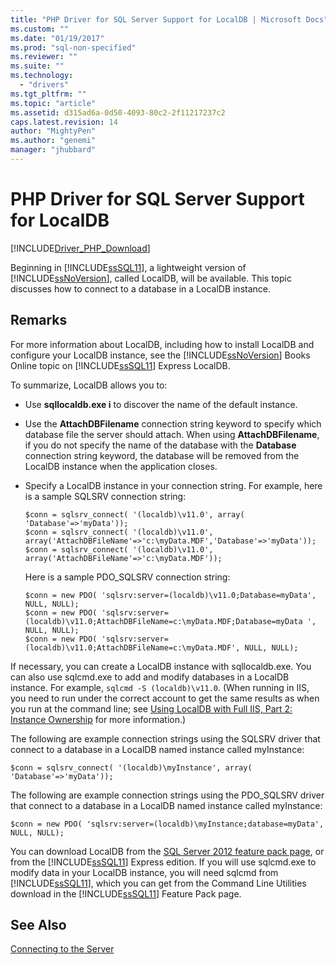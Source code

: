 ```yaml
---
title: "PHP Driver for SQL Server Support for LocalDB | Microsoft Docs"
ms.custom: ""
ms.date: "01/19/2017"
ms.prod: "sql-non-specified"
ms.reviewer: ""
ms.suite: ""
ms.technology: 
  - "drivers"
ms.tgt_pltfrm: ""
ms.topic: "article"
ms.assetid: d315ad6a-0d50-4093-80c2-2f11217237c2
caps.latest.revision: 14
author: "MightyPen"
ms.author: "genemi"
manager: "jhubbard"
---
```

# PHP Driver for SQL Server Support for LocalDB
[!INCLUDE[Driver_PHP_Download](../../includes/driver_php_download.md)]

Beginning in [!INCLUDE[ssSQL11](../../includes/sssql11_md.md)], a lightweight version of [!INCLUDE[ssNoVersion](../../includes/ssnoversion_md.md)], called LocalDB, will be available. This topic discusses how to connect to a database in a LocalDB instance.  
  
## Remarks  
For more information about LocalDB, including how to install LocalDB and configure your LocalDB instance, see the [!INCLUDE[ssNoVersion](../../includes/ssnoversion_md.md)] Books Online topic on [!INCLUDE[ssSQL11](../../includes/sssql11_md.md)] Express LocalDB.  
  
To summarize, LocalDB allows you to:  
  
-   Use **sqllocaldb.exe i** to discover the name of the default instance.  
  
-   Use the **AttachDBFilename** connection string keyword to specify which database file the server should attach. When using **AttachDBFilename**, if you do not specify the name of the database with the **Database** connection string keyword, the database will be removed from the LocalDB instance when the application closes.  
  
-   Specify a LocalDB instance in your connection string. For example, here is a sample SQLSRV connection string:  
  
    ```  
    $conn = sqlsrv_connect( '(localdb)\v11.0', array( 'Database'=>'myData'));  
    $conn = sqlsrv_connect( '(localdb)\v11.0', array('AttachDBFileName'=>'c:\myData.MDF','Database'=>'myData'));  
    $conn = sqlsrv_connect( '(localdb)\v11.0', array('AttachDBFileName'=>'c:\myData.MDF'));  
    ```  
  
    Here is a sample PDO_SQLSRV connection string:  
  
    ```  
    $conn = new PDO( 'sqlsrv:server=(localdb)\v11.0;Database=myData', NULL, NULL);   
    $conn = new PDO( 'sqlsrv:server=(localdb)\v11.0;AttachDBFileName=c:\myData.MDF;Database=myData ', NULL, NULL);  
    $conn = new PDO( 'sqlsrv:server=(localdb)\v11.0;AttachDBFileName=c:\myData.MDF', NULL, NULL);  
    ```  
  
If necessary, you can create a LocalDB instance with sqllocaldb.exe. You can also use sqlcmd.exe to add and modify databases in a LocalDB instance. For example, `sqlcmd -S (localdb)\v11.0`. (When running in IIS, you need to run under the correct account to get the same results as when you run at the command line; see [Using LocalDB with Full IIS, Part 2: Instance Ownership](http://blogs.msdn.com/b/sqlexpress/archive/2011/12/09/using-localdb-with-full-iis-part-2-instance-ownership.aspx) for more information.)  
  
The following are example connection strings using the SQLSRV driver that connect to a database in a LocalDB named instance called myInstance:  
  
```  
$conn = sqlsrv_connect( '(localdb)\myInstance', array( 'Database'=>'myData'));  
```  
  
The following are example connection strings using the PDO_SQLSRV driver that connect to a database in a LocalDB named instance called myInstance:  
  
```  
$conn = new PDO( 'sqlsrv:server=(localdb)\myInstance;database=myData', NULL, NULL);  
```  
  
You can download LocalDB from the [SQL Server 2012 feature pack page](http://go.microsoft.com/fwlink/?LinkID=236805), or from the [!INCLUDE[ssSQL11](../../includes/sssql11_md.md)] Express edition. If you will use sqlcmd.exe to modify data in your LocalDB instance, you will need sqlcmd from [!INCLUDE[ssSQL11](../../includes/sssql11_md.md)], which you can get from the Command Line Utilities download in the [!INCLUDE[ssSQL11](../../includes/sssql11_md.md)] Feature Pack page.  
  
## See Also  
[Connecting to the Server](../../connect/php/connecting-to-the-server.md)  
  
